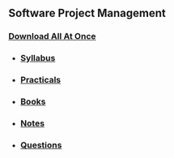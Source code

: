 ## Software Project Management

### [Download All At Once](https://samriddhicollegeedunp-my.sharepoint.com/:f:/g/personal/wilsonshrestha_samriddhicollege_edu_np/ErclXxKlAotKn-Ldw0KzOM8BC-VmjX2ipBQxOCxrKqmW_g?e=WJ6f1q)

- ### [Syllabus](https://samriddhicollegeedunp-my.sharepoint.com/:f:/g/personal/wilsonshrestha_samriddhicollege_edu_np/EuxIyV_1oRlOiBAQ3leOvMUBr4GoHYi673pSIIXjhpSN6w?e=M1xWyJ)

- ### [Practicals](https://samriddhicollegeedunp-my.sharepoint.com/:f:/g/personal/wilsonshrestha_samriddhicollege_edu_np/EqzEZIUa4Z1OhL6-7JKobu8BQmi_jUuMGWaRoJPhVkehAg?e=qcIHCg)

- ### [Books](https://samriddhicollegeedunp-my.sharepoint.com/:f:/g/personal/wilsonshrestha_samriddhicollege_edu_np/ErELYIJK2PJAm3U0EMoGlP4BsiL3IVitEur-LYyN_WGd-w?e=12G0Fw)
 
- ### [Notes](https://samriddhicollegeedunp-my.sharepoint.com/:f:/g/personal/wilsonshrestha_samriddhicollege_edu_np/EpeFg9ovevBEtqXPx4l1RKYBhBqceDA76E8CAJuRVM9k6w?e=HbX7Dh)

- ### [Questions](https://samriddhicollegeedunp-my.sharepoint.com/:f:/g/personal/wilsonshrestha_samriddhicollege_edu_np/EhBYdMfSIr5CqqSad42PUkAB1P2TXX29fdmouiQJoS4f7Q?e=171NVT)

